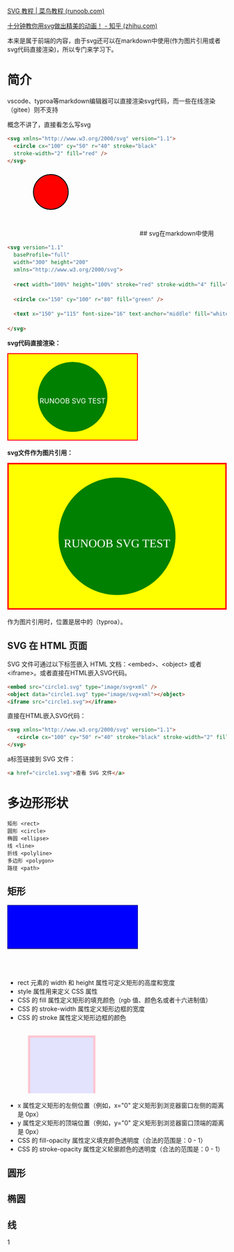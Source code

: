 [SVG 教程 | 菜鸟教程 (runoob.com)](https://www.runoob.com/svg/svg-tutorial.html)

[十分钟教你用svg做出精美的动画！ - 知乎 (zhihu.com)](https://zhuanlan.zhihu.com/p/351659629)

本来是属于前端的内容，由于svg还可以在markdown中使用(作为图片引用或者svg代码直接渲染)，所以专门来学习下。

# 简介

vscode、typroa等markdown编辑器可以直接渲染svg代码，而一些在线渲染（gitee）则不支持

概念不讲了，直接看怎么写svg

```html
<svg xmlns="http://www.w3.org/2000/svg" version="1.1">
  <circle cx="100" cy="50" r="40" stroke="black"
  stroke-width="2" fill="red" />
</svg>
```

<svg xmlns="http://www.w3.org/2000/svg" version="1.1">
  <circle cx="100" cy="50" r="40" stroke="black"
  stroke-width="2" fill="red" />
</svg>
## svg在markdown中使用


```html
<svg version="1.1"
  baseProfile="full"
  width="300" height="200"
  xmlns="http://www.w3.org/2000/svg">

  <rect width="100%" height="100%" stroke="red" stroke-width="4" fill="yellow" />

  <circle cx="150" cy="100" r="80" fill="green" />

  <text x="150" y="115" font-size="16" text-anchor="middle" fill="white">RUNOOB SVG TEST</text>

</svg>
```

**svg代码直接渲染：**

<svg version="1.1"  baseProfile="full"  width="300" height="200"  xmlns="http://www.w3.org/2000/svg">  <rect width="100%" height="100%" stroke="red" stroke-width="4" fill="yellow" />  <circle cx="150" cy="100" r="80" fill="green" />  <text x="150" y="115" font-size="16" text-anchor="middle" fill="white">RUNOOB SVG TEST</text></svg>

**svg文件作为图片引用：**

![](img/SVG作图.assets/hello.svg)

作为图片引用时，位置是居中的（typroa）。



## SVG 在 HTML 页面

SVG 文件可通过以下标签嵌入 HTML 文档：\<embed>、\<object> 或者 \<iframe>。或者直接在HTML嵌入SVG代码。

```html
<embed src="circle1.svg" type="image/svg+xml" />
<object data="circle1.svg" type="image/svg+xml"></object>
<iframe src="circle1.svg"></iframe>
```
直接在HTML嵌入SVG代码：
```html
<svg xmlns="http://www.w3.org/2000/svg" version="1.1">
   <circle cx="100" cy="50" r="40" stroke="black" stroke-width="2" fill="red" />
</svg>
```

a标签链接到 SVG 文件：

```html
<a href="circle1.svg">查看 SVG 文件</a>
```

# 多边形形状

```
矩形 <rect>
圆形 <circle>
椭圆 <ellipse>
线 <line>
折线 <polyline>
多边形 <polygon>
路径 <path>
```

## 矩形

<svg xmlns="http://www.w3.org/2000/svg" version="1.1">  <rect width="300" height="100"  style="fill:rgb(0,0,255);stroke-width:1;stroke:rgb(0,0,0)"/></svg>

- rect 元素的 width 和 height 属性可定义矩形的高度和宽度
- style 属性用来定义 CSS 属性
- CSS 的 fill 属性定义矩形的填充颜色（rgb 值、颜色名或者十六进制值）
- CSS 的 stroke-width 属性定义矩形边框的宽度
- CSS 的 stroke 属性定义矩形边框的颜色

<svg xmlns="http://www.w3.org/2000/svg" version="1.1">  <rect x="50" y="20" width="150" height="150"  style="fill:blue;stroke:pink;stroke-width:5;fill-opacity:0.1;  stroke-opacity:0.9"/></svg>

- x 属性定义矩形的左侧位置（例如，x="0" 定义矩形到浏览器窗口左侧的距离是 0px）
- y 属性定义矩形的顶端位置（例如，y="0" 定义矩形到浏览器窗口顶端的距离是 0px）
- CSS 的 fill-opacity 属性定义填充颜色透明度（合法的范围是：0 - 1）
- CSS 的 stroke-opacity 属性定义轮廓颜色的透明度（合法的范围是：0 - 1）





## 圆形

## 椭圆

## 线





1
